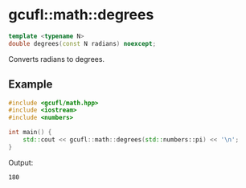 # gcufl::math::degrees
```cpp
template <typename N>
double degrees(const N radians) noexcept;
```
Converts radians to degrees.
## Example
```cpp
#include <gcufl/math.hpp>
#include <iostream>
#include <numbers>

int main() {
	std::cout << gcufl::math::degrees(std::numbers::pi) << '\n';
}
```
Output:
```
180
```
